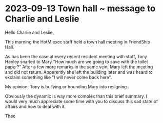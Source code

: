 # 2023-09-13 Town hall ~ message to Charlie and Leslie

Hello Charlie and Leslie,

This morning the HotM exec staff held a town hall meeting in FriendShip Hall.

As has been the case at every recent resident meeting with staff, Tony Hanley snarled to Mary "How much are we going to save with the toilet paper?" After a few more remarks in the same vein, Mary left the meeting and did not return. Apparently she left the building later and was heard to exclaim something like "I will never come back here".

My opinion: Tony is bullying or hounding Mary into resigning.

Obviously the dynamic is way more complex than this brief summary. I would very much appreciate some time with you to discuss this sad state of affairs and how to deal with it.

Theo



